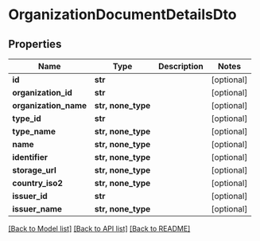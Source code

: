 # OrganizationDocumentDetailsDto


## Properties
Name | Type | Description | Notes
------------ | ------------- | ------------- | -------------
**id** | **str** |  | [optional] 
**organization_id** | **str** |  | [optional] 
**organization_name** | **str, none_type** |  | [optional] 
**type_id** | **str** |  | [optional] 
**type_name** | **str, none_type** |  | [optional] 
**name** | **str, none_type** |  | [optional] 
**identifier** | **str, none_type** |  | [optional] 
**storage_url** | **str, none_type** |  | [optional] 
**country_iso2** | **str, none_type** |  | [optional] 
**issuer_id** | **str** |  | [optional] 
**issuer_name** | **str, none_type** |  | [optional] 

[[Back to Model list]](../README.md#documentation-for-models) [[Back to API list]](../README.md#documentation-for-api-endpoints) [[Back to README]](../README.md)



